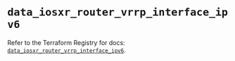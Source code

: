 # `data_iosxr_router_vrrp_interface_ipv6`

Refer to the Terraform Registry for docs: [`data_iosxr_router_vrrp_interface_ipv6`](https://registry.terraform.io/providers/ciscodevnet/iosxr/0.6.0/docs/data-sources/router_vrrp_interface_ipv6).
